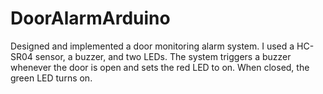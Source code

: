 # DoorAlarmArduino
Designed and implemented a door monitoring alarm system. I used a HC-SR04 sensor, a buzzer, and two LEDs. The system triggers a buzzer whenever the door is open and sets the red LED to on. When closed, the green LED turns on.  
